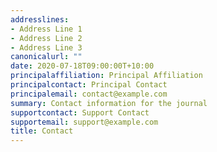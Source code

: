 ```yaml
---
addresslines:
- Address Line 1
- Address Line 2
- Address Line 3
canonicalurl: ""
date: 2020-07-18T09:00:00T+10:00
principalaffiliation: Principal Affiliation
principalcontact: Principal Contact
principalemail: contact@example.com
summary: Contact information for the journal
supportcontact: Support Contact
supportemail: support@example.com
title: Contact
---
```

